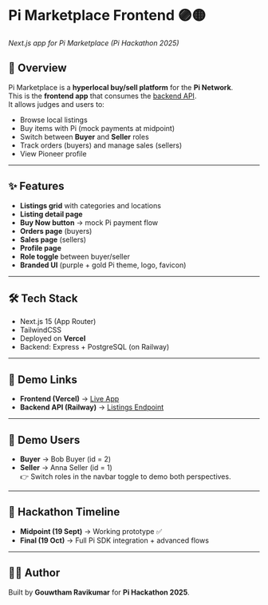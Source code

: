 # Pi Marketplace Frontend 🟣🟡
_Next.js app for Pi Marketplace (Pi Hackathon 2025)_

## 🚀 Overview
Pi Marketplace is a **hyperlocal buy/sell platform** for the **Pi Network**.  
This is the **frontend app** that consumes the [backend API](https://your-railway-backend-url.up.railway.app).  
It allows judges and users to:
- Browse local listings
- Buy items with Pi (mock payments at midpoint)
- Switch between **Buyer** and **Seller** roles
- Track orders (buyers) and manage sales (sellers)
- View Pioneer profile

---

## ✨ Features
- **Listings grid** with categories and locations
- **Listing detail page**
- **Buy Now button** → mock Pi payment flow
- **Orders page** (buyers)
- **Sales page** (sellers)
- **Profile page**
- **Role toggle** between buyer/seller
- **Branded UI** (purple + gold Pi theme, logo, favicon)

---

## 🛠 Tech Stack
- Next.js 15 (App Router)
- TailwindCSS
- Deployed on **Vercel**
- Backend: Express + PostgreSQL (on Railway)

---

## 🔗 Demo Links
- **Frontend (Vercel)** → [Live App](https://your-vercel-url.vercel.app)  
- **Backend API (Railway)** → [Listings Endpoint](https://your-railway-backend-url.up.railway.app/api/v1/listings)

---

## 👥 Demo Users
- **Buyer** → Bob Buyer (id = 2)  
- **Seller** → Anna Seller (id = 1)  
👉 Switch roles in the navbar toggle to demo both perspectives.

---

## 📅 Hackathon Timeline
- **Midpoint (19 Sept)** → Working prototype ✅  
- **Final (19 Oct)** → Full Pi SDK integration + advanced flows

---

## 👨‍💻 Author
Built by **Gouwtham Ravikumar** for **Pi Hackathon 2025**.
